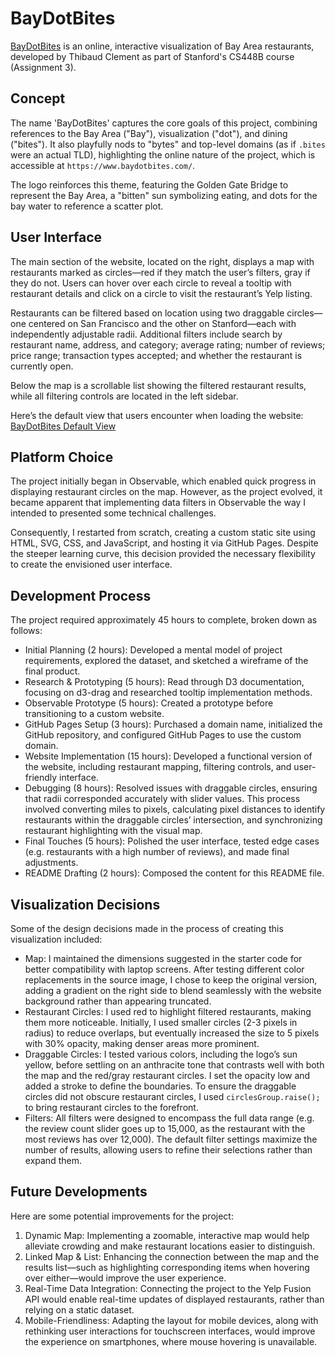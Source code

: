 # BayDotBites

[BayDotBites](https://www.baydotbites.com/) is an online, interactive visualization of Bay Area restaurants, developed by Thibaud Clement as part of Stanford's CS448B course (Assignment 3).

## Concept
The name 'BayDotBites' captures the core goals of this project, combining references to the Bay Area ("Bay"), visualization ("dot"), and dining ("bites"). It also playfully nods to "bytes" and top-level domains (as if `.bites` were an actual TLD), highlighting the online nature of the project, which is accessible at `https://www.baydotbites.com/`.

The logo reinforces this theme, featuring the Golden Gate Bridge to represent the Bay Area, a "bitten" sun symbolizing eating, and dots for the bay water to reference a scatter plot.

## User Interface

The main section of the website, located on the right, displays a map with restaurants marked as circles—red if they match the user’s filters, gray if they do not. Users can hover over each circle to reveal a tooltip with restaurant details and click on a circle to visit the restaurant’s Yelp listing.

Restaurants can be filtered based on location using two draggable circles—one centered on San Francisco and the other on Stanford—each with independently adjustable radii. Additional filters include search by restaurant name, address, and category; average rating; number of reviews; price range; transaction types accepted; and whether the restaurant is currently open.

Below the map is a scrollable list showing the filtered restaurant results, while all filtering controls are located in the left sidebar.

Here’s the default view that users encounter when loading the website: [BayDotBites Default View](/baydotbites_default_view.png)

## Platform Choice
The project initially began in Observable, which enabled quick progress in displaying restaurant circles on the map. However, as the project evolved, it became apparent that implementing data filters in Observable the way I intended to presented some technical challenges. 

Consequently, I restarted from scratch, creating a custom static site using HTML, SVG, CSS, and JavaScript, and hosting it via GitHub Pages. Despite the steeper learning curve, this decision provided the necessary flexibility to create the envisioned user interface.

## Development Process
The project required approximately 45 hours to complete, broken down as follows:
- Initial Planning (2 hours): Developed a mental model of project requirements, explored the dataset, and sketched a wireframe of the final product.
- Research & Prototyping (5 hours): Read through D3 documentation, focusing on d3-drag and researched tooltip implementation methods.
- Observable Prototype (5 hours): Created a prototype before transitioning to a custom website.
- GitHub Pages Setup (3 hours): Purchased a domain name, initialized the GitHub repository, and configured GitHub Pages to use the custom domain.
- Website Implementation (15 hours): Developed a functional version of the website, including restaurant mapping, filtering controls, and user-friendly interface.
- Debugging (8 hours): Resolved issues with draggable circles, ensuring that radii corresponded accurately with slider values. This process involved converting miles to pixels, calculating pixel distances to identify restaurants within the draggable circles’ intersection, and synchronizing restaurant highlighting with the visual map.
- Final Touches (5 hours): Polished the user interface, tested edge cases (e.g. restaurants with a high number of reviews), and made final adjustments.
- README Drafting (2 hours): Composed the content for this README file.

## Visualization Decisions
Some of the design decisions made in the process of creating this visualization included:
- Map: I maintained the dimensions suggested in the starter code for better compatibility with laptop screens. After testing different color replacements in the source image, I chose to keep the original version, adding a gradient on the right side to blend seamlessly with the website background rather than appearing truncated.
- Restaurant Circles: I used red to highlight filtered restaurants, making them more noticeable. Initially, I used smaller circles (2-3 pixels in radius) to reduce overlaps, but eventually increased the size to 5 pixels with 30% opacity, making denser areas more prominent.
- Draggable Circles: I tested various colors, including the logo’s sun yellow, before settling on an anthracite tone that contrasts well with both the map and the red/gray restaurant circles. I set the opacity low and added a stroke to define the boundaries. To ensure the draggable circles did not obscure restaurant circles, I used `circlesGroup.raise();` to bring restaurant circles to the forefront.
- Filters: All filters were designed to encompass the full data range (e.g. the review count slider goes up to 15,000, as the restaurant with the most reviews has over 12,000). The default filter settings maximize the number of results, allowing users to refine their selections rather than expand them.

## Future Developments
Here are some potential improvements for the project:
1. Dynamic Map: Implementing a zoomable, interactive map would help alleviate crowding and make restaurant locations easier to distinguish.
2. Linked Map & List: Enhancing the connection between the map and the results list—such as highlighting corresponding items when hovering over either—would improve the user experience.
3. Real-Time Data Integration: Connecting the project to the Yelp Fusion API would enable real-time updates of displayed restaurants, rather than relying on a static dataset.
4. Mobile-Friendliness: Adapting the layout for mobile devices, along with rethinking user interactions for touchscreen interfaces, would improve the experience on smartphones, where mouse hovering is unavailable.